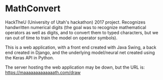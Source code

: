 # MathConvert
HackTheU (University of Utah's hackathon) 2017 project. Recognizes handwritten numerical digits (the goal was to recognize mathematical operators as well as digits, and to convert them to typed characters, but we ran out of time to train the model on operator symbols).

This is a web application, with a front end created with Java Swing, a back end created in Django, and the underlying model/neural net created using the Keras API in Python. 

The server hosting the web application may be down, but the URL is: https://maaaaaaaaaaaaath.com/draw
